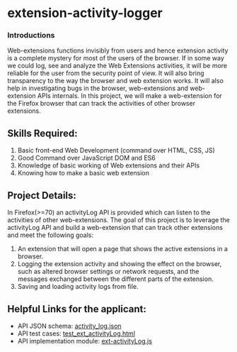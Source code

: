 # extension-activity-logger

### Introductions

Web-extensions functions invisibly from users and hence extension activity is a complete mystery for most of the users of the browser. If in some way we could log, see and analyze the Web Extensions activities, it will be more reliable for the user from the security point of view. It will also bring transparency to the way the browser and web extension works. It will also help in investigating bugs in the browser, web-extensions and web-extension APIs internals. In this project, we will make a web-extension for the Firefox browser that can track the activities of other browser extensions.

## Skills Required:
1. Basic front-end  Web Development (command over HTML, CSS, JS)
2. Good Command over JavaScript DOM and ES6
3. Knowledge of basic working of Web extensions and their APIs
4. Knowing how to make a basic web extension

## Project Details:
In Firefox(>=70) an activityLog API  is provided which can listen to the activities of other web-extensions. The goal of this project is to leverage the activityLog API and build a web-extension that can track other extensions and meet the following goals:
1. An extension that will open a page that shows the active extensions in a browser.
2. Logging the extension activity and showing the effect on the browser, such as altered browser settings or network requests, and the messages exchanged between the different parts of the extension.
3. Saving and loading activity logs from file.

## Helpful Links for the applicant:
* API JSON schema: [activity_log.json](https://searchfox.org/mozilla-central/source/toolkit/components/extensions/schemas/activity_log.json)
* API test cases: [test_ext_activityLog.html](https://searchfox.org/mozilla-central/source/toolkit/components/extensions/test/mochitest/test_ext_activityLog.html)
* API implementation module: [ext-activityLog.js](https://searchfox.org/mozilla-central/source/toolkit/components/extensions/parent/ext-activityLog.js)



